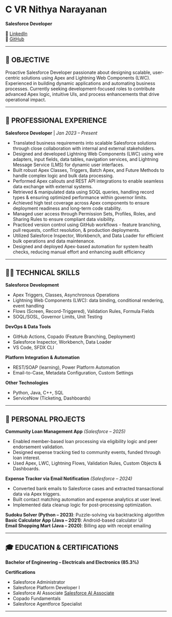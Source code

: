 <!--### Hi there 👋

### Find me On:-

- ### [Blogspot](https://programcodegithub.blogspot.com/)

- ### [Linkedin](https://www.linkedin.com/in/nithya-narayanan-c-vr-0278661aa/)

- ### [Instagram](https://www.instagram.com/nithya.narayanan.v/)


**NithyaNarayananV/NithyaNarayananV** is a ✨ _special_ ✨ repository because its `README.md` (this file) appears on your GitHub profile.

Here are some ideas to get you started:

- 🔭 I’m currently working on ...Python
- 🌱 I’m currently learning ...Java
- 👯 I’m looking to collaborate on ...Java
- 💬 Ask me about ...Anything
- 📫 How to reach me: ... [Linkedin](https://www.linkedin.com/in/nithya-narayanan-c-vr-0278661aa/)
- 😄 Pronouns: ...He/Him heee

 
Sunday GitHub day.
Lets see how I follow.
-->


# C VR Nithya Narayanan
**Salesforce Developer**

 <!--📞 9445511404  
📧 nithyanarayanancvr@gmail.com   --> 
🔗 [LinkedIn](https://linkedin.com/in/nithya-narayanan-c-vr-0278661aa/)  
🔗 [GitHub](https://github.com/NithyaNarayananV)

---

## 🧭 OBJECTIVE
Proactive Salesforce Developer passionate about designing scalable, user-centric solutions using Apex and Lightning Web Components (LWC). Experienced in building dynamic applications and automating business processes. Currently seeking development-focused roles to contribute advanced Apex logic, intuitive UIs, and process enhancements that drive operational impact.

---

## 🧪 PROFESSIONAL EXPERIENCE
<!--
**Tata Consultancy Services** | *Jan 2023 – Present*  
**Client: Shell Trading & Supply** | *May 2023 – Present*
 -->
**Salesforce Developer** | *Jan 2023 – Present*
-  Translated business requirements into scalable Salesforce solutions through close collaboration with internal and external 
stakeholders. 
- Designed and developed Lightning Web Components (LWC) using wire adapters, input fields, data tables, navigation services, and 
Lightning Message Service (LMS) for dynamic user interfaces. 
- Built robust Apex Classes, Triggers, Batch Apex, and Future Methods to handle complex logic and bulk data processing. 
- Performed Apex callouts and REST API integrations to enable seamless data exchange with external systems. 
- Retrieved & manipulated data using SOQL queries, handling record types & ensuring optimized performance within governor limits. 
- Achieved high test coverage across Apex components to ensure deployment readiness and long-term code stability. 
- Managed user access through Permission Sets, Profiles, Roles, and Sharing Rules to ensure compliant data visibility. 
- Practiced version control using GitHub workflows - feature branching, pull requests, conflict resolution, & production deployments. 
- Utilized Salesforce Inspector, Workbench, and Data Loader for efficient bulk operations and data maintenance. 
- Designed and deployed Apex-based automation for system health checks, reducing manual effort and enhancing audit efficiency

---

## 🧑‍💻 TECHNICAL SKILLS

**Salesforce Development**
- Apex Triggers, Classes, Asynchronous Operations
- Lightning Web Components (LWC): data binding, conditional rendering, event handling
- Flows (Screen, Record-Triggered), Validation Rules, Formula Fields
- SOQL/SOSL, Governor Limits, Unit Testing

**DevOps & Data Tools**
- GitHub Actions, Copado (Feature Branching, Deployment)
- Salesforce Inspector, Workbench, Data Loader
- VS Code, SFDX CLI

**Platform Integration & Automation**
- REST/SOAP (learning), Power Platform Automation
- Email-to-Case, Metadata Configuration, Custom Settings

**Other Technologies**
- Python, Java, C++, SQL  
- ServiceNow (Ticketing, Dashboards)

---

## 🧩 PERSONAL PROJECTS

**Community Loan Management App** *(Salesforce – 2025)*
- Enabled member-based loan processing via eligibility logic and peer endorsement validation.
- Designed expense tracking tied to community events, funded through loan interest.
- Used Apex, LWC, Lightning Flows, Validation Rules, Custom Objects & Dashboards.

**Expense Tracker via Email Notification** *(Salesforce – 2024)*
- Converted bank emails to Salesforce cases and extracted transactional data via Apex triggers.
- Built contact matching automation and expense analytics at user level.
- Implemented data cleanup logic for post-processing optimization.

**Sudoku Solver (Python – 2023)**: Puzzle-solving via backtracking algorithm  
**Basic Calculator App (Java – 2021)**: Android-based calculator UI  
**Email Shopping Mart (Java – 2020)**: Billing app with receipt emailing

---

## 🎓 EDUCATION & CERTIFICATIONS

**Bachelor of Engineering – Electricals and Electronics (85.3%)**  

<!--Rajalakshmi Institute of Technology, Chennai (2018–2022) -->

**Certifications**
- Salesforce Administrator  
- Salesforce Platform Developer I  
- Salesforce AI Associate  [Salesforce AI Associate](https://github.com/NithyaNarayananV/Certificates/blob/main/Salesforce/Salesforce%20AI%20Certificate.pdf)
- Copado Fundamentals  
- Salesforce Agentforce Specialist

---
